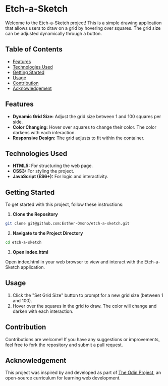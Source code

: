 # Etch-a-Sketch

Welcome to the Etch-a-Sketch project! This is a simple drawing application that allows users to draw on a grid by hovering over squares. The grid size can be adjusted dynamically through a button.

## Table of Contents

- [Features](#features)
- [Technologies Used](#technologies-used)
- [Getting Started](#getting-started)
- [Usage](#usage)
- [Contribution](#contribution)
- [Acknowledgement](#acknowledgement)

## Features

- **Dynamic Grid Size:** Adjust the grid size between 1 and 100 squares per side.
- **Color Changing:** Hover over squares to change their color. The color darkens with each interaction.
- **Responsive Design:** The grid adjusts to fit within the container.

## Technologies Used

- **HTML5:** For structuring the web page.
- **CSS3:** For styling the project.
- **JavaScript (ES6+):** For logic and interactivity.

## Getting Started

To get started with this project, follow these instructions:

1. **Clone the Repository**

```bash
git clone git@github.com:Esther-Omono/etch-a-sketch.git
```

2. **Navigate to the Project Directory**

```bash
cd etch-a-sketch
```

3. **Open index.html**

Open index.html in your web browser to view and interact with the Etch-a-Sketch application.

## Usage

1. Click the "Set Grid Size" button to prompt for a new grid size (between 1 and 100).
2. Hover over the squares in the grid to draw. The color will change and darken with each interaction.

## Contribution

Contributions are welcome! If you have any suggestions or improvements, feel free to fork the repository and submit a pull request.

## Acknowledgement

This project was inspired by and developed as part of [The Odin Project](https://www.theodinproject.com/), an open-source curriculum for learning web development.

